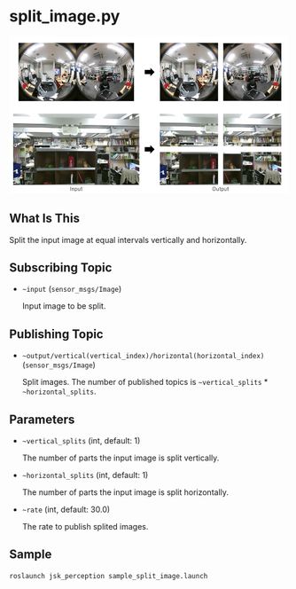 # split_image.py
![](./images/split_image.png)

## What Is This

Split the input image at equal intervals vertically and horizontally.

## Subscribing Topic

* `~input` (`sensor_msgs/Image`)

    Input image to be split.

## Publishing Topic

* `~output/vertical(vertical_index)/horizontal(horizontal_index)` (`sensor_msgs/Image`)

    Split images. The number of published topics is `~vertical_splits` * `~horizontal_splits`.

## Parameters

* `~vertical_splits` (int, default: 1)

    The number of parts the input image is split vertically.

* `~horizontal_splits` (int, default: 1)

    The number of parts the input image is split horizontally.

* `~rate` (int, default: 30.0)

    The rate to publish splited images.

## Sample
```bash
roslaunch jsk_perception sample_split_image.launch
```
